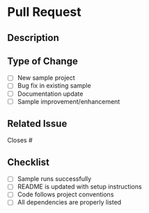 # Pull Request

## Description
<!-- Provide a concise description of the changes made in this PR -->
## Type of Change
<!-- Check the boxes that apply -->

- [ ] New sample project
- [ ] Bug fix in existing sample
- [ ] Documentation update
- [ ] Sample improvement/enhancement

## Related Issue

Closes #<!-- issue number if applicable -->

## Checklist

- [ ] Sample runs successfully
- [ ] README is updated with setup instructions
- [ ] Code follows project conventions
- [ ] All dependencies are properly listed
